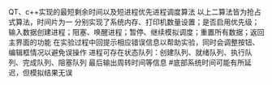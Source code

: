 QT、c++实现的最短剩余时间以及短进程优先进程调度算法
以上二算法皆为抢占式算法，时间片为一
分别实现了系统内存、打印机数量设置；是否启用优先级；输入数据创建进程；阻塞、唤醒进程；暂停、继续模拟调度；重置所有数据；返回主界面的功能
在实验过程中回提示相应错误信息以帮助实验，同时会调整按钮、编辑框情况以避免误操作
进程可存在状态队列：创建队列、就绪队列、执行队列、完成队列、阻塞队列
最后输出周转时间等信息
#底部系统时间可能有所延迟，但模拟结果无误

